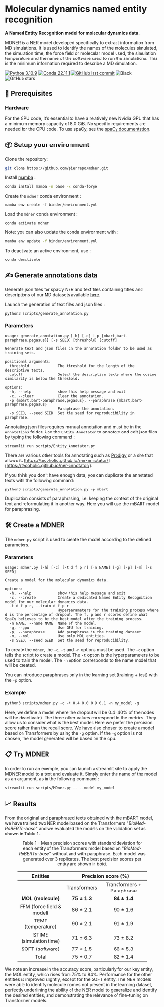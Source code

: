 # Molecular dynamics named entity recognition

**A Named Entity Recognition model for molecular dynamics data.**

MDNER is a NER model developed specifically to extract information from MD simulations. It is used to identify the names of the molecules simulated, the simulation time, the force field or molecular model used, the simulation temperature and the name of the software used to run the simulations. This is the minimum information required to describe a MD simulation. 



[![Python 3.10.9](https://img.shields.io/badge/python-%E2%89%A5_3.10.9-blue.svg)](https://www.python.org/downloads/release/python-397/)
[![Conda 22.11.1](https://img.shields.io/badge/conda-%E2%89%A5_22.11.1-green.svg)](https://docs.conda.io/en/latest/miniconda.html)
[![GitHub last commit](https://img.shields.io/github/last-commit/pierrepo/mdner.svg)](https://github.com/pierrepo/mdner)
![Black](https://img.shields.io/badge/code%20style-black-black)
![GitHub stars](https://img.shields.io/github/stars/pierrepo/mdner.svg?style=social)

## 🔧 Prerequisites

### Hardware

For the GPU code, it's essential to have a relatively new Nvidia GPU that has a minimum memory capacity of 8.0 GiB. No specific requirements are needed for the CPU code. To use spaCy, see the [spaCy documentation](https://spacy.io/usage).

## 📦 Setup your environment

Clone the repository :

```bash
git clone https://github.com/pierrepo/mdner.git
```

Install [mamba](https://github.com/mamba-org/mamba) :

```bash
conda install mamba -n base -c conda-forge
```

Create the `mdner` conda environment :

```
mamba env create -f binder/environment.yml
```

Load the `mdner` conda environment :

```
conda activate mdner
```

Note: you can also update the conda environment with :

```bash
mamba env update -f binder/environment.yml
```

To deactivate an active environment, use :

```
conda deactivate
```

## ✍ Generate annotations data

Generate json files for spaCy NER and text files containing titles and descriptions of our MD datasets available [here](https://sandbox.zenodo.org/record/1171298).

Launch the generation of text files and json files :

```
python3 scripts/generate_annotation.py
```

### Parameters

```
usage: generate_annotation.py [-h] [-c] [-p {mbart,bart-paraphrase,pegasus}] [-s SEED] [threshold] [cutoff]

Generate text and json files in the annotation folder to be used as training sets.

positional arguments:
  threshold             The threshold for the length of the descriptive texts.
  cutoff                Select the descriptive texts where the cosine similarity is below the threshold.

options:
  -h, --help            show this help message and exit
  -c, --clear           Clear the annotation.
  -p {mbart,bart-paraphrase,pegasus}, --paraphrase {mbart,bart-paraphrase,pegasus}
                        Paraphrase the annotation.
  -s SEED, --seed SEED  Set the seed for reproducibility in paraphrase.
```

Annotating json files requires manual annotation and must be in the `annotations` folder. Use the `Entity Annotator` to annotate and edit json files by typing the following command :

```
streamlit run scripts/Entity_Annotator.py
```

There are various other tools for annotating such as [Prodigy](https://prodi.gy/) or a site that allows it: [https://tecoholic.github.io/ner-annotator/](https://tecoholic.github.io/ner-annotator/).

If you think you don't have enough data, you can duplicate the annotated texts with the following command:

```
python3 scripts/generate_annotation.py -p mbart
```

Duplication consists of paraphrasing, i.e. keeping the context of the original text and reformulating it in another way. Here you will use the mBART model for paraphrasing.

## 🛠 Create a MDNER

The `mdner.py` script is used to create the model according to the defined parameters.

### Parameters

```
usage: mdner.py [-h] [-c] [-t d f p r] [-n NAME] [-g] [-p] [-m] [-s SEED]

Create a model for the molecular dynamics data.

options:
  -h, --help            show this help message and exit
  -c, --create          Create a dedicated Named Entity Recognition model for our molecular dynamics data.
  -t d f p r, --train d f p r
                        Hyperparameters for the training process where d is the percentage of dropout. The f, p and r scores define what SpaCy believes to be the best model after the training process.
  -n NAME, --name NAME  Name of the model.
  -g, --gpu             Use GPU for training.
  -p, --paraphrase      Add paraphrase in the training dataset.
  -m, --mol             Use only MOL entities.
  -s SEED, --seed SEED  Set the seed for reproducibility.
```

To create the `mdner`, the `-c`, `-t` and `-n` options must be used. The `-c` option tells the script to create a model. The `-t` option is the hyperparameters to be used to train the model. The `-n` option corresponds to the name model that will be created.

You can introduce paraphrases only in the learning set (training + test) with the `-p` option.

### Example

```
python3 scripts/mdner.py -c -t 0.4 0.0 0.9 0.1 -n my_model -g
```

Here, we define a model where the dropout will be 0.4 (40% of the nodes will be deactivate). The three other values correspond to the metrics. They allow us to consider what is the best model. Here we prefer the precision score rather than the recall score. We have also chosen to create a model based on Transformers by using the `-g` option. If the `-g` option is not chosen, the model generated will be based on the cpu.

## 📋 Try MDNER

In order to run an exemple, you can launch a streamlit site to apply the MDNER model to a text and evaluate it.  Simply enter the name of the model as an argument, as in the following command :

```
streamlit run scripts/MDner.py -- --model my_model
```
## 📈 Results
From the original and paraphrased texts obtained with the mBART model, we have trained two NER model based on the Transformers "*BioMed-RoBERTa-base*" and we evaluated the models on the validation set as shown in Table 1.

<figure class="table" align="center">
<figcaption> Table 1 - Mean precision scores with standard deviation for each entity of the Transformers model based on "<i>BioMed-RoBERTa-base</i>" without and with paraphrase. Each model was generated over 3 replicates. The best precision scores per entity are shown in bold.</figcaption>
<style type="text/css">
table {
  text-align:center !important;
}
td {
  text-align:center !important;
}
th {
  text-align:center !important;
}
</style>
<table align="center">
<thead>
  <tr>
    <th>Entities<br></th>
    <th colspan="2">Precision score (%)<br></th>
  </tr>
</thead>
<tbody>
  <tr>
    <td></td>
    <td>Transformers</td>
    <td>Transformers + Paraphrase</td>
  </tr>
  <tr style="font-weight: bold;">
    <td>MOL (molecule)</td>
    <td>75 ± 1.3</td>
    <td>84 ± 1.4</td>
  </tr>
  <tr align="center">
    <td>FFM (force field &amp; model)</td>
    <td>86 ± 2.1</td>
    <td>90 ± 1.6</td>
  </tr>
  <tr>
    <td>TEMP (temperature)</td>
    <td>90 ± 2.1</td>
    <td>91 ± 1.9</td>
  </tr>
  <tr>
    <td>STIME (simulation time)</td>
    <td>71 ± 6.3</td>
    <td>73 ± 8.2</td>
  </tr>
  <tr>
    <td>SOFT (software)</td>
    <td>77 ± 1.5</td>
    <td>66 ± 5.3</td>
  </tr>
  <tr>
    <td>Total</td>
    <td>75 ± 0.7</td>
    <td>82 ± 1.4</td>
  </tr>
</tbody>
</table>
</figure>

We note an increase in the accuracy score, particularly for our key entity, the MOL entity, which rises from 75% to 84%. Performance for the other entities is improved slightly, except for the SOFT entity.
The NER models were able to identify molecule names not present in the learning dataset, perfectly underlining the ability of the NER model to generalize and identify the desired entities, and demonstrating the relevance of fine-tuning on Transformer models.


